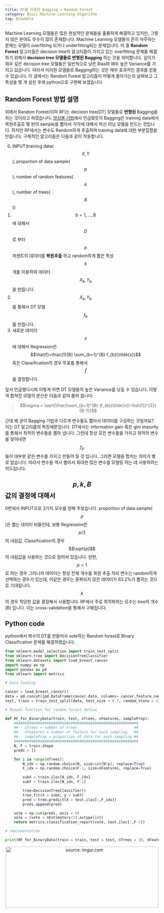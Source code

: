 ```yaml
---
title: DT를 이용한 Bagging = Random Forest
category: Basic Machine Learning Algorithm
tag: Ensemble
---
```


Machine Learning 모델들은 많은 현실적인 문제들을 훌륭하게 해결하고 있지만, 그렇지 않은 분야도 무수히 많이 존재합니다. Machine Learning 모델들이 흔히 마주하는 문제는 모델이 overfitting 되거나 underfitting되는 문제입니다. 이 중 **Random Forest** 알고리즘은 decision tree의 알고리즘이 가지고 있는 overfitting 문제를 해결하기 위해서 **decision tree 모델들로 변형된 Bagging** 하는 것을 의미합니다. 깊이가 매우 깊은 decision tree 모델들은 일반적으로 낮은 Bias와 매우 높은 Variance를 가지고 있습니다. 따라서 이러한 모델들로 Bagging하는 것은 매우 효과적인 결과를 얻을 수 있습니다. 이 글에서는 Random Forest 알고리즘이 어떻게 돌아가는지 살펴보고 그 특성을 몇 개 살핀 후에 python으로 구현해 보겠습니다.

## Random Forest 방법 설명

위에서 Random Forest(이하 RF)는 decision tree(DT) 모델들로 **변형된** Bagging을 하는 것이라고 하였습니다. <a href="https://kangyeol-kim.github.io/basic%20machine%20learning%20algorithm/2018/02/19/esb/">앙상블 기법</a>에서 언급했듯이 Bagging은 training data에서 복원추출로 몇 번의 sample을 뽑아서 각각에 대해서 머신 러닝 모델을 만드는 것입니다. 하지만 RF에서는 변수도 Random하게 추출하여 training data에 대한 부분집합을 만듭니다. 구체적인 알고리즘은 다음과 같이 작동합니다.

0.    INPUT(training data($$X,Y$$), proportion of data sample($$p$$), number of random features($$k$$), number of trees($$B$$))
1.    $$b=1,...,B$$에 대해서 $$D$$로 부터 $$p$$퍼센트의 데이터를 **복원추출** 하고 random하게 뽑은 특성 $$k$$개를 이용하여 데이터 $$X_{b}, Y_{b}$$을 만듭니다.
2.    $$X_{b}, Y_{b}$$를 통해서 DT 모델 $$f_{b}$$를 만듭니다.
3.    새로운 데이터 $$\tilde{x}$$에 대해서 Regression은 $$\hat{f}=\frac{1}{B} \sum_{b=1}^{B} f_{b}(\tilde{x})$$ 혹은 Classification의 경우 투표를 통해서 $$\hat{f}$$를 결정합니다.

앞서 언급했다시피 이렇게 하면 DT 모델들의 높은 Variance를 낮출 수 있습니다. 이렇게 합쳐진 모델의 분산은 다음과 같이 줄어 듭니다:

> $$\sigma = \sqrt{\frac{\sum_{b=1}^{B} (f_{b}(\tilde{x})-\hat{f})^{2}}{B-1}}$$

근데 왜 굳이 Bagging 기법과 다르게 변수들도 뽑아서 데이터를 구성하는 것일까요? 이는 DT 알고리즘의 특징때문입니다. DT에서는 information gain 혹은 gini impurity를 통해서 최적의 변수들을 뽑아 냅니다. 그런데 항상 모든 변수들을 가지고 최적의 변수를 찾아내면 $$f_{b}$$들이 대부분 같은 변수를 가지고 만들어 질 것 입니다. 그러면 모델을 합치는 의미가 별로 없습니다. 따라서 변수들 역시 뽑아서 최대한 많은 변수를 모델링 하는 데 사용하려는 의도입니다.

## $$p, k, B$$ 값의 결정에 대해서

0번에서 INPUT으로 3가지 모수를 정해 주었습니다. proportion of data sample($$p$$)은 뽑는 데이터 비율인데, 보통 Regression은 $$p/3$$의 내림값, Classification의 경우 $$\sqrt{p}$$의 내림값을 사용하는 것으로 알려져 있습니다. 한편, $$p=1$$로 하는 경우 그러니까 데이터는 항상 전체 개수를 복원 추출 하되 변수는 random하게 선택하는 경우가 있는데, 이같은 경우는 중복되지 않은 데이터가 63.2%가 뽑히는 것으로 기대됩니다. $$k$$의 경우 적당한 값을 결정해서 사용합니다. RF에서 주로 최적화하는 모수는 tree의 개수(B) 입니다. 이는 cross-validation을 통해서 구해집니다.

## Python code

python에서 복수의 DT를 만들어서 vote하는 Random forest로 Binary Classification 문제를 해결하였습니다.

```python
from sklearn.model_selection import train_test_split
from sklearn.tree import DecisionTreeClassifier
from sklearn.datasets import load_breast_cancer
import numpy as np
import pandas as pd
from sklearn import metrics

# Data loading

cancer = load_breast_cancer()
data = pd.concat([pd.DataFrame(cancer.data, columns= cancer.feature_names), pd.DataFrame(cancer.target, columns=["is_cancer"])], axis=1)
test, train = train_test_split(data, test_size = 0.7, random_state = 123)

# Manual function for random forest define

def RF_for_BinaryData(train, test, nTrees, nFeatures, sampleProp):
    #########################################################
    ##   nTrees = number of trees                          ##
    ##   nFeatures = number of feature for each sampling   ##
    ##   sampleProp = proportion of data for each sampling ##
    #########################################################
    N, F = train.shape
    preds = []

    for i in range(nTrees):
        N_idx = np.random.choice(N, size=int(N*p), replace=True)
        F_idx = np.random.choice(F-1, size=nFeatures, replace=True)

        subX = train.iloc[N_idx, F_idx]
        subY = train.iloc[N_idx, F-1]

        tree=DecisionTreeClassifier()
        tree.fit(X = subX, y = subY)
        pred = tree.predict(X = test.iloc[:,F_idx])
        preds.append(pred)

    vote = np.sum(preds, axis = 0)
    vote = (vote > nEstimators/2).astype(int)
    return metrics.classification_report(vote, test.iloc[:,F-1])

# implementation

print(RF_for_BinaryData(train = train, test = test, nTrees = 10, nFeatures = 6, sampleProp = 0.7))
```

<center><a href="https://imgur.com/mRiUByx"><img src="https://i.imgur.com/mRiUByx.png" width="500px" height="200px" title="source: imgur.com" /></a></center>
